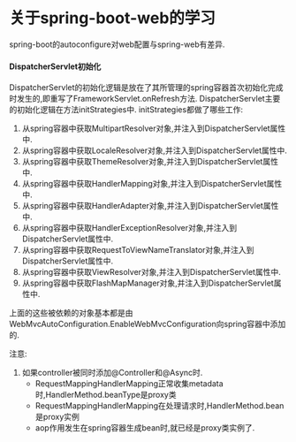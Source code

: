 # 关于spring-boot-web的学习

spring-boot的autoconfigure对web配置与spring-web有差异.





#### DispatcherServlet初始化
DispatcherServlet的初始化逻辑是放在了其所管理的spring容器首次初始化完成时发生的,即重写了FrameworkServlet.onRefresh方法.
DispatcherServlet主要的初始化逻辑在方法initStrategies中.
initStrategies都做了哪些工作:
1. 从spring容器中获取MultipartResolver对象,并注入到DispatcherServlet属性中.
2. 从spring容器中获取LocaleResolver对象,并注入到DispatcherServlet属性中.
3. 从spring容器中获取ThemeResolver对象,并注入到DispatcherServlet属性中.
4. 从spring容器中获取HandlerMapping对象,并注入到DispatcherServlet属性中.
5. 从spring容器中获取HandlerAdapter对象,并注入到DispatcherServlet属性中.
6. 从spring容器中获取HandlerExceptionResolver对象,并注入到DispatcherServlet属性中.
7. 从spring容器中获取RequestToViewNameTranslator对象,并注入到DispatcherServlet属性中.
8. 从spring容器中获取ViewResolver对象,并注入到DispatcherServlet属性中.
9. 从spring容器中获取FlashMapManager对象,并注入到DispatcherServlet属性中.

上面的这些被依赖的对象基本都是由WebMvcAutoConfiguration.EnableWebMvcConfiguration向spring容器中添加的.



注意:
1. 如果controller被同时添加@Controller和@Async时.
    - RequestMappingHandlerMapping正常收集metadata时,HandlerMethod.beanType是proxy类
    - RequestMappingHandlerMapping在处理请求时,HandlerMethod.bean是proxy实例
    - aop作用发生在spring容器生成bean时,就已经是proxy类实例了.